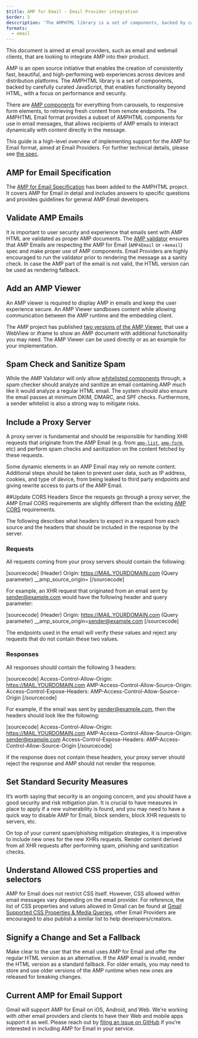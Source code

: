```yaml
---
$title: AMP for Email - Email Provider integration
$order: 5
desccription: 'The AMPHTML library is a set of components, backed by carefully curated JavaScript, that enables functionality beyond HTML, with a focus on performance and security.'
formats:
  - email
---
```


This document is aimed at email providers, such as email and webmail clients, that are looking to integrate AMP into their product.

AMP is an open source initiative that enables the creation of consistently fast, beautiful, and high-performing web experiences across devices and distribution platforms. The AMPHTML library is a set of components, backed by carefully curated JavaScript, that enables functionality beyond HTML, with a focus on performance and security.

There are [AMP components](../../../documentation/components/index.html) for everything from carousels, to responsive form elements, to retrieving fresh content from remote endpoints. The AMPHTML Email format provides a subset of AMPHTML components for use in email messages, that allows recipients of AMP emails to interact dynamically with content directly in the message.

This guide is a high-level overview of implementing support for the AMP for Email format, aimed at  Email Providers. For further technical details, please see [the spec](../../../documentation/guides-and-tutorials/learn/email-spec/amp-email-format.md).

## AMP for Email Specification

The [AMP for Email Specification](../../../documentation/guides-and-tutorials/learn/email-spec/amp-email-format.md) has been added to the AMPHTML project. It covers AMP for Email in detail and includes answers to specific questions and provides guidelines for general AMP Email developers.

## Validate AMP Emails
It is important to user security and experience that emails sent with AMP HTML are validated as proper AMP documents. The [AMP validator](https://github.com/ampproject/amphtml/tree/master/validator) ensures that AMP Emails are respecting the AMP for Email (`AMP4Email` or `⚡4email`) spec and make proper use of AMP components. Email Providers are highly encouraged to run the validator prior to rendering the message as a sanity check. In case the AMP part of the email is not valid, the HTML version can be used as rendering fallback.

## Add an AMP Viewer
An AMP viewer is required to display AMP in emails and keep the user experience secure. An AMP Viewer sandboxes content while allowing communication between the AMP runtime and the embedding client.

The AMP project has published [two versions of the AMP Viewer](https://github.com/ampproject/amp-viewer), that use a WebView or iframe to show an AMP document with additional functionality you may need. The AMP Viewer can be used directly or as an example for your implementation.

## Spam Check and Sanitize Spam
While the AMP Validator will only allow [whitelisted components](https://github.com/ampproject/amphtml/blob/master/spec/amp-email-format.md#amp-components) through, a spam checker should analyze and sanitize an email containing AMP much like it would analyze a regular HTML email. The system should also ensure the email passes at minimum DKIM, DMARC, and SPF checks. Furthermore, a sender whitelist is also a strong way to mitigate risks.

## Include a Proxy Server
A proxy server is fundamental and should be responsible for handling XHR requests that originate from the AMP Email (e.g. from [`amp-list`](../../../documentation/components/reference/amp-list.md), [`amp-form`](../../../documentation/components/reference/amp-form.md), etc) and perform spam checks and sanitization on the content fetched by these requests.

Some dynamic elements in an AMP Email may rely on remote content. Additional steps should be taken to prevent user data, such as IP address, cookies, and type of device, from being leaked to third party endpoints and giving rewrite access to parts of the AMP Email.

##Update CORS Headers
Since the requests go through a proxy server, the AMP Email CORS requirements are slightly different than the existing [AMP CORS](../../../documentation/guides-and-tutorials/learn/amp-caches-and-cors/amp-cors-requests.md) requirements.

The following describes what headers to expect in a request from each source and the headers that should be included in the response by the server.

### Requests
All requests coming from your proxy servers should contain the following:

[sourcecode]
(Header) Origin: https://MAIL.YOURDOMAIN.com
(Query parameter) __amp_source_origin=<sender email address>
[/sourcecode]

For example, an XHR request that originated from an email sent by sender@example.com would have the following header and query parameter:

[sourcecode]
(Header) Origin: https://MAIL.YOURDOMAIN.com
(Query parameter) __amp_source_origin=sender@example.com
[/sourcecode]

The endpoints used in the email will verify these values and reject any requests that do not contain these two values.

### Responses
All responses should contain the following 3 headers:

[sourcecode]
Access-Control-Allow-Origin: https://MAIL.YOURDOMAIN.com
AMP-Access-Control-Allow-Source-Origin: <your sender email address>
Access-Control-Expose-Headers: AMP-Access-Control-Allow-Source-Origin
[/sourcecode]

For example, if the email was sent by sender@example.com, then the headers should look like the following:

[sourcecode]
Access-Control-Allow-Origin: https://MAIL.YOURDOMAIN.com
AMP-Access-Control-Allow-Source-Origin: sender@example.com
Access-Control-Expose-Headers: AMP-Access-Control-Allow-Source-Origin
[/sourcecode]

If the response does not contain these headers, your proxy server should reject the response and AMP should not render the response.

## Set Standard Security Measures
It’s worth saying that security is an ongoing concern, and you should have a good security and risk mitigation plan. It is crucial to have measures in place to apply if a new vulnerability is found, and you may need to have a quick way to disable AMP for Email, block senders, block XHR requests to servers, etc.

On top of your current spam/phishing mitigation strategies, it is imperative to include new ones for the new XHRs requests. Render content derived from all XHR requests after performing spam, phishing and sanitization checks.

## Understand Allowed CSS properties and selectors
AMP for Email does not restrict CSS itself. However, CSS allowed within email messages vary depending on the email provider. For reference, the list of CSS properties and values allowed in Gmail can be found at [Gmail Supported CSS Properties & Media Queries](https://developers.google.com/gmail/design/reference/supported_css), other Email Providers are encouraged to also publish a similar list to help developers/creators.

## Signify a Change and Set a Fallback
Make clear to the user that the email uses AMP for Email and offer the regular HTML version as an alternative.
If the AMP email is invalid, render the HTML version as a standard fallback. For older emails, you may need to store and use older versions of the AMP runtime when new ones are released for breaking changes.

## Current AMP for Email Support
Gmail will support AMP for Email on iOS, Android, and Web. We're working with other email providers and clients to have their Web and mobile apps support it as well. Please reach out by [filing an issue on GitHub](https://github.com/ampproject/amphtml/issues/new) if you’re interested in including AMP for Email in your service.
